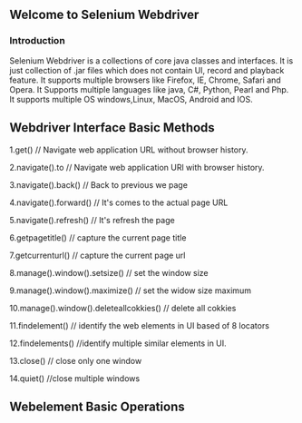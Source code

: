 ## Welcome to Selenium Webdriver



### Introduction

Selenium Webdriver is a collections of core java classes and interfaces. It is just collection of .jar files which does not contain UI, record and playback feature. It supports multiple browsers like Firefox, IE, Chrome, Safari and Opera. It Supports multiple languages like java, C#, Python, Pearl and Php. It supports multiple OS windows,Linux, MacOS, Android and IOS.  



## Webdriver  Interface Basic Methods


1.get() // Navigate web application URL without browser history.

2.navigate().to // Navigate web application URl with browser history.

3.navigate().back() // Back to previous we page

4.navigate().forward() // It's comes to the actual page URL

5.navigate().refresh() // It's refresh the page  

6.getpagetitle() // capture the current page title 

7.getcurrenturl() // capture the current page url

8.manage().window().setsize() // set the window size

9.manage().window().maximize() // set the widow size maximum

10.manage().window().deleteallcokkies() // delete all cokkies

11.findelement() // identify the web elements in UI based of 8 locators

12.findelements() //identify  multiple similar elements in UI.

13.close() // close only one window

14.quiet() //close multiple windows

## Webelement Basic Operations
